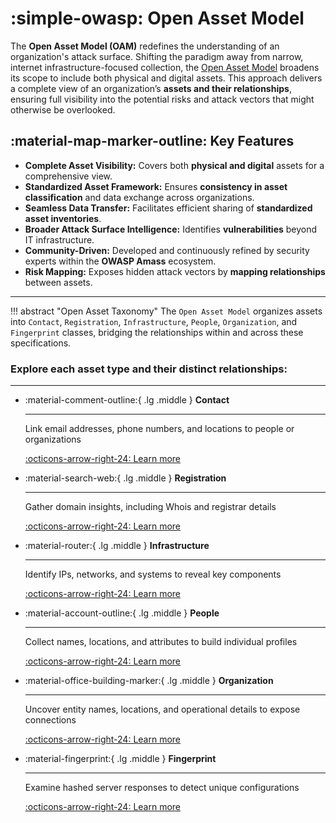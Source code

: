 # :simple-owasp: Open Asset Model

The **Open Asset Model (OAM)** redefines the understanding of an organization's attack surface. Shifting the paradigm away from narrow, internet infrastructure-focused collection, the [Open&nbsp;Asset&nbsp;Model](https://github.com/owasp-amass/open-asset-model) broadens its scope to include both physical and digital assets. This approach delivers a complete view of an organization’s **assets and their relationships**, ensuring full visibility into the potential risks and attack vectors that might otherwise be overlooked.

## :material-map-marker-outline: Key Features

- **Complete Asset Visibility:** Covers both **physical and digital** assets for a comprehensive view.
- **Standardized Asset Framework:** Ensures **consistency in asset classification** and data exchange across organizations.
- **Seamless Data Transfer:** Facilitates efficient sharing of **standardized asset inventories**.
- **Broader Attack Surface Intelligence:** Identifies **vulnerabilities** beyond IT infrastructure.
- **Community-Driven:** Developed and continuously refined by security experts within the **OWASP Amass** ecosystem.
- **Risk Mapping:** Exposes hidden attack vectors by **mapping relationships** between assets.

---


!!! abstract "Open Asset Taxonomy"
    The `Open Asset Model` organizes assets into `Contact`, `Registration`, `Infrastructure`, `People`, `Organization`, and `Fingerprint` classes, bridging the relationships within and across these specifications.
    
### Explore each asset type and their distinct relationships:

---


<div class="grid cards" markdown>


-   :material-comment-outline:{ .lg .middle } __Contact__

    ---

    Link email addresses, phone numbers, and locations to people or organizations

    [:octicons-arrow-right-24: Learn more](#)

-   :material-search-web:{ .lg .middle } __Registration__

    ---

    
    Gather domain insights, including Whois and registrar details

    [:octicons-arrow-right-24: Learn more](#)

-   :material-router:{ .lg .middle } __Infrastructure__

    ---

    Identify IPs, networks, and systems to reveal key components

    [:octicons-arrow-right-24: Learn more](#)

-   :material-account-outline:{ .lg .middle } __People__

    ---

     Collect names, locations, and attributes to build individual profiles 

    [:octicons-arrow-right-24: Learn more](#)

- :material-office-building-marker:{ .lg .middle } __Organization__

    ---

    Uncover entity names, locations, and operational details to expose connections

    [:octicons-arrow-right-24: Learn more](#)

-   :material-fingerprint:{ .lg .middle } __Fingerprint__

    ---

    Examine hashed server responses to detect unique configurations

    [:octicons-arrow-right-24: Learn more](#)

</div>






   

    


    
